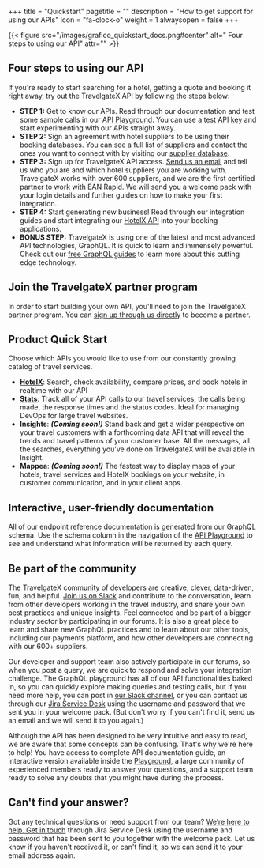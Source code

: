 +++
title = "Quickstart"
pagetitle = ""
description = "How to get support for using our APIs"
icon = "fa-clock-o"
weight = 1
alwaysopen = false
+++

{{< figure src="/images/grafico_quickstart_docs.png#center" alt=" Four steps to using our API" attr="" >}}

## Four steps to using our API

If you're ready to start searching for a hotel, getting a quote and booking it right away, try out the TravelgateX API by following the steps below:

* **STEP 1:** Get to know our APIs. Read through our documentation and test some sample calls in our [API Playground](/getting-started/playground). You can use [a test API key](/travelgatex/overview) and start experimenting with our APIs straight away.
* **STEP 2:** Sign an agreement with hotel suppliers to be using their booking databases. You can see a full list of suppliers and contact the ones you want to connect with by visiting our [supplier database](https://www.travelgatex.com/partners/seller).
* **STEP 3:** Sign up for TravelgateX API access. [Send us an email](https://www.travelgatex.com/contact) and tell us who you are and which hotel suppliers you are working with. TravelgateX works with over 600 suppliers, and we are the first certified partner to work with EAN Rapid. We will send you a welcome pack with your login details and further guides on how to make your first integration.
* **STEP 4:** Start generating new business! Read through our integration guides and start integrating our [HotelX API](/hotel-x) into your booking applications.
* **BONUS STEP:** TravelgateX is using one of the latest and most advanced API technologies, GraphQL. It is quick to learn and immensely powerful. Check out our [free GraphQL guides](/learning-graphql/) to learn more about this cutting edge technology.

## Join the TravelgateX partner program

In order to start building your own API, you'll need to join the TravelgateX partner program. You can [sign up through us directly](mailto:sales@travelgatex.com) to become a partner.

## Product Quick Start

Choose which APIs you would like to use from our constantly growing catalog of travel services.

- **[HotelX](/hotel-x/)**: Search, check availability, compare prices, and book hotels in realtime with our API
- **[Stats](/stats/)**: Track all of your API calls to our travel services, the calls being made, the response times and the status codes. Ideal for managing DevOps for large travel websites.
- **Insights**: **_(Coming soon!)_** Stand back and get a wider perspective on your travel customers with a forthcoming data API that will reveal the trends and travel patterns of your customer base. All the messages, all the searches, everything you’ve done on TravelgateX will be available in Insight.
- **Mappea**: **_(Coming soon!)_** The fastest way to display maps of your hotels, travel services and HotelX bookings on your website, in customer communication, and in your client apps.

## Interactive, user-friendly documentation

All of our endpoint reference documentation is generated from our GraphQL schema. Use the schema column in the navigation of the [API Playground](https://api.travelgatex.com) to see and understand what information will be returned by each query.

## Be part of the community

The TravelgateX community of developers are creative, clever, data-driven, fun, and helpful. [Join us on Slack](https://slack.travelgatex.com/) and contribute to the conversation, learn from other developers working in the travel industry, and share your own best practices and unique insights. Feel connected and be part of a bigger industry sector by participating in our forums. It is also a great place to learn and share new GraphQL practices and to learn about our other tools, including our payments platform, and how other developers are connecting with our 600+ suppliers.

Our developer and support team also actively participate in our forums, so when you post a query, we are quick to respond and solve your integration challenge. The GraphQL playground has all of our API functionalities baked in, so you can quickly explore making queries and testing calls, but if you need more help, you can post in [our Slack channel](https://slack.travelgatex.com/), or you can contact us through our [Jira Service Desk](https://xmltravelgate.atlassian.net/servicedesk/customer/portal/7) using the username and password that we sent you in your welcome pack. (But don't worry if you can't find it, send us an email and we will send it to you again.)

Although the API has been designed to be very intuitive and easy to read, we are aware that some concepts can be confusing. That's why we're here to help! You have access to complete API documentation guide, an interactive version available inside the [Playground](https://api.travelgatex.com), a large community of experienced members ready to answer your questions, and a support team ready to solve any doubts that you might have during the process.

## Can't find your answer?

Got any technical questions or need support from our team? [We’re here to help. Get in touch](https://xmltravelgate.atlassian.net/servicedesk/customer/portal/7) through Jira Service Desk using the username and password that has been sent to you together with the welcome pack. Let us know if you haven't received it, or can't find it, so we can send it to your email address again.
